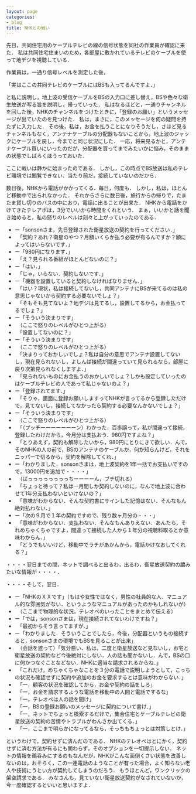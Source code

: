 ```yaml
---
layout: page
categories:
- blog
title: NHKとの戦い
---
```


先日，共同住宅用のケーブルテレビの線の信号状態を同社の作業員が確認に来た．
私は共同住宅住まいのため，各部屋に敷かれているテレビのケーブルを使って地デジを視聴している．

作業員は，一通り信号レベルを測定した後，

「実はここの共同テレビのケーブルにはBSも入ってるんですよ．」

と私に説明し，地上波の受信ケーブルをBSの入力口に差し替え，BSや色々な衛生放送が写る旨を説明し，帰っていった．
私はなるほどと，一通りチャンネルを回した後，NHKのチャンネルをつけたときに，「登録のお願い」というメッセージが出ていたのを見つけた．
私は，まさに，このメッセージを何の疑問を持たずに入力した．
その後，私は，お金を払うことになりそうだし，さほど見るチャンネルもなく，アンテナケーブルの分配器もないことから，地上波のジャックにケーブルを戻し，今までと同じ状況にした．
一応，将来見るかと，アンテナケーブル買いにいったのだが，分配器を買ってまでみたいかに悩み，そのままの状態でしばらくほうっておいた．

ここに戦いは静かに始まったのである．
しかし，この時点でBS放送は私のテレビ環境では閲覧できない．当たり前だ，接続していないのだから．

数日後，NHKから電話がかかってくる．毎日，何度も．
しかし，私は，ほとんど移動中で出られなかった．
それからさらに数日後，旅行からの帰りで，たまたま貸し切りのバスの中におり，電話に出ることが出来た．
NHKから電話をかけてきたテレアポは，3分でいいから時間をくれという．
まぁ，いいかと話を聞き始めると，私の怒りのレベルは刻々と上がっていったのである．

 - ー「sonsonさま，先日登録された衛星放送の契約を行ってください．」
 - 　「契約？あれ？衛星のやつ？月額いくらか払う必要が有るんですか？額によってはいらないです．」
 - ー「980円になります．」
 - 　「え？見られる番組がほとんどないのに？」
 - ー「はい．」
 - 　「じゃ，いらない．契約しないです．」
 - ー「機器を設置していると契約しなければなりません．」
 - 　「はい？現状，私は接続してないし，共同アンテナにBSが来てるのは私の意思じゃないから契約する必要ないでしょ？」
 - 　「そもそも見てないよ？地デジは見てるし，設置してるから，お金払ってるでしょ？」
 - ー「そういう決まりです」
 - 　（ここで怒りのレベルがひとつ上がる）
 - 　「設置してないのに？」
 - ー「そういう決まりです」
 - 　（ここで怒りのレベルがひとつ上がる）
 - 　「決まりっておかしいでしょ？私は自分の意思でアンテナ設置してないし，現在見られないし，よしんば接続が間違っていて見られるなら，部屋に戻り次第見られなくしますよ．」
 - 　「見られないものにお金払うのおかしいでしょ？しかも設定していったのはケーブルテレビの人であって私じゃないのよ？」
 - ー「登録されてます．」
 - 　「そりゃ，画面に登録お願いしますってNHKが言ってるから登録しただけで，見てないし，接続してなかったら契約する必要なんかないでしょ？」
 - ー「そういう決まりです」
 - 　（ここで怒りのレベルがひとつ上がる）
 - 　「（プッチーーーーーーーン）わかった．百歩譲って，私が間違って接続，登録したわけだから，今月分は支払おう．980円ですよね？」
 - 　「とりあえず，契約も解除したいから，980円にとりにきて欲しい．んで，そのNHKの人の前で，BSのアンテナのケーブルか，何か知らんけど，それをニッパーで切るから，契約を解除してくれ．」
 - ー「わかりました．sonsonさまは，地上波契約を1年一括でお支払いですので，13000円を追加で・・・・」
 - 　（ばっっっっっっっっちーーーーん，ブチ切れる）
 - 　「ちょっと待って？私は一月間しか契約しないのに，なんで地上波に合わせて1年分支払わないといけないの？」
 - 　「意味がわからない．そんな契約書にサインした記憶はない．そんなもん絶対払わない．」
 - ー「次の９月で１年の契約ですので、残り数ヶ月分の・・・」
 - 　「意味がわからない．支払わない．そんなもんありえない．あんたら，それめちゃくちゃですよ，間違って接続した人から１年分の視聴料取るとか意味わからん．」
 - 　「どうでもいいけど，移動中でラチがあかんから，電話かけなおしてくれる？」

・・・・翌日までの間，ネットで調べると出るわ，出るわ，衛星放送契約の膿みたいな情報が・・・・．

・・・・そして，翌日．

 - ー「NHKのＸＸです」（もはや女性ではなく，男性の社員的な人．マニュアル的な雰囲気がない．というようなマニュアルがあったのかもしれないが）
 - 　（ここまで物理的な状況，テレオペのいったことをまとめて伝える）
 - ー「では，sonsonさまは，現在接続されてないわけですね？」
 - 　「最初からそう言ってますが．」
 - ー「わかりました．そういうことでしたら，今後，分配器というもの接続すると，sonsonさまの環境でもBSを見ることが出来」
 - 　（会話を遮って）「気分悪い．私は，二度と衛星放送など見ないし，お宅と衛星放送の契約など今後絶対にしない．人の話も聞かないし．んで，BSの口に何かつなぐことなどない．NHKに適当な請求されるからね．」
 - 　「これだけ，めちゃくちゃなことを３分の電話で説明しようとして，こっちの状況も確認せずに契約や追加のお金を要求するとは意味がわからない．」
 - 　「一，顧客の状況を確認してから，お金や契約の話をしろ」
 - 　「一，お金を請求するような電話を移動中の人間と電話でするな」
 - 　「一，テレオペは人の話を聞け」
 - 　「一，BSの登録お願いのメッセージに契約について書け．」
 - 　「一，ネットでちょっと検索するだけで，集合住宅とケーブルテレビの衛星放送の契約の苦情やトラブルがわんさか出てくる．」
 - 　「一，ここまで明らかになってるなら，そっちもちょっとは対策しとけ．」

というわけで，契約せずに済んだのである．
NHKのテレオペはとにかく，契約せずに済む方法が有るにも関わらず，そのオプションを一切提示しない．
ネットの情報を鵜呑みにするのもなんだが，NHKがこんな面倒くさい状態を改善しないのは，おそらく，この一連電話のようなことが有った場合，よく知らない老人や技術にうとい方が契約してしまうのだろう．
もうほとんど，ワンクリックの架空請求である．
みなさんも，見ていない衛星放送契約がなされていないか，今一度確認するといいと思いますよ．

